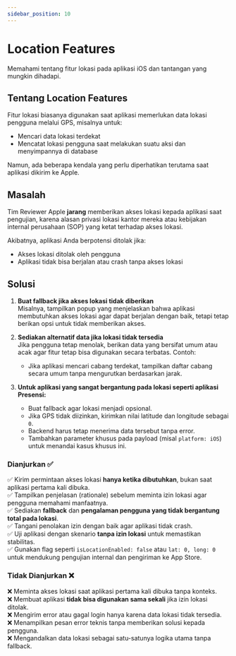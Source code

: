 ```yaml
---
sidebar_position: 10
---
```


# Location Features

Memahami tentang fitur lokasi pada aplikasi iOS dan tantangan yang mungkin dihadapi.

## Tentang Location Features

Fitur lokasi biasanya digunakan saat aplikasi memerlukan data lokasi pengguna melalui GPS, misalnya untuk:

- Mencari data lokasi terdekat  
- Mencatat lokasi pengguna saat melakukan suatu aksi dan menyimpannya di database  

Namun, ada beberapa kendala yang perlu diperhatikan terutama saat aplikasi dikirim ke Apple.

## Masalah

Tim Reviewer Apple **jarang** memberikan akses lokasi kepada aplikasi saat pengujian, karena alasan privasi lokasi kantor mereka atau kebijakan internal perusahaan (SOP) yang ketat terhadap akses lokasi.

Akibatnya, aplikasi Anda berpotensi ditolak jika:

- Akses lokasi ditolak oleh pengguna  
- Aplikasi tidak bisa berjalan atau crash tanpa akses lokasi  

## Solusi

1. **Buat fallback jika akses lokasi tidak diberikan**  
   Misalnya, tampilkan popup yang menjelaskan bahwa aplikasi membutuhkan akses lokasi agar dapat berjalan dengan baik, tetapi tetap berikan opsi untuk tidak memberikan akses.

2. **Sediakan alternatif data jika lokasi tidak tersedia**  
   Jika pengguna tetap menolak, berikan data yang bersifat umum atau acak agar fitur tetap bisa digunakan secara terbatas. Contoh:  
   - Jika aplikasi mencari cabang terdekat, tampilkan daftar cabang secara umum tanpa mengurutkan berdasarkan jarak.

3. **Untuk aplikasi yang sangat bergantung pada lokasi seperti aplikasi Presensi:**  
   - Buat fallback agar lokasi menjadi opsional.  
   - Jika GPS tidak diizinkan, kirimkan nilai latitude dan longitude sebagai `0`.  
   - Backend harus tetap menerima data tersebut tanpa error.  
   - Tambahkan parameter khusus pada payload (misal `platform: iOS`) untuk menandai kasus khusus ini.

### Dianjurkan ✅

✅ Kirim permintaan akses lokasi **hanya ketika dibutuhkan**, bukan saat aplikasi pertama kali dibuka.  
✅ Tampilkan penjelasan (rationale) sebelum meminta izin lokasi agar pengguna memahami manfaatnya.  
✅ Sediakan **fallback** dan **pengalaman pengguna yang tidak bergantung total pada lokasi**.  
✅ Tangani penolakan izin dengan baik agar aplikasi tidak crash.  
✅ Uji aplikasi dengan skenario **tanpa izin lokasi** untuk memastikan stabilitas.  
✅ Gunakan flag seperti `isLocationEnabled: false` atau `lat: 0, long: 0` untuk mendukung pengujian internal dan pengiriman ke App Store.

### Tidak Dianjurkan ❌

❌ Meminta akses lokasi saat aplikasi pertama kali dibuka tanpa konteks.  
❌ Membuat aplikasi **tidak bisa digunakan sama sekali** jika izin lokasi ditolak.  
❌ Mengirim error atau gagal login hanya karena data lokasi tidak tersedia.  
❌ Menampilkan pesan error teknis tanpa memberikan solusi kepada pengguna.  
❌ Mengandalkan data lokasi sebagai satu-satunya logika utama tanpa fallback.  

